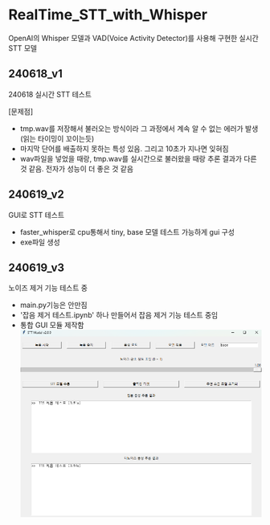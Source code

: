 # RealTime_STT_with_Whisper

OpenAI의 Whisper 모델과 VAD(Voice Activity Detector)를 사용해 구현한 실시간 STT 모델

## 240618_v1
240618 실시간 STT 테스트

[문제점]
- tmp.wav를 저장해서 불러오는 방식이라 그 과정에서 계속 알 수 없는 에러가 발생(읽는 타이밍이 꼬이는듯)
- 마지막 단어를 배출하지 못하는 특성 있음. 그리고 10초가 지나면 잊혀짐
- wav파일을 넣었을 때랑, tmp.wav를 실시간으로 불러왔을 때랑 추론 결과가 다른 것 같음. 전자가 성능이 더 좋은 것 같음

## 240619_v2
GUI로 STT 테스트
- faster_whisper로 cpu통해서 tiny, base 모델 테스트 가능하게 gui 구성
- exe파일 생성

## 240619_v3
노이즈 제거 기능 테스트 중
- main.py기능은 안만짐
- '잡음 제거 테스트.ipynb' 하나 만들어서 잡음 제거 기능 테스트 중임
- 통합 GUI 모듈 제작함
![alt text](README_img/img1.png)